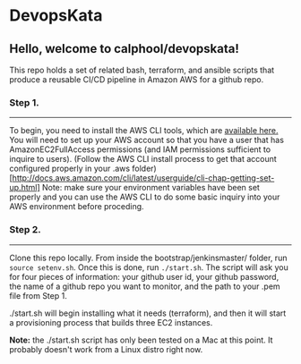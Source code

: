 DevopsKata
==========


Hello, welcome to calphool/devopskata!
--------------------------------------

This repo holds a set of related bash, terraform, and ansible scripts that produce a reusable CI/CD pipeline in Amazon AWS for a github repo.


### Step 1.
---

To begin, you need to install the AWS CLI tools, which are [available here.](https://aws.amazon.com/cli/)
You will need to set up your AWS account so that you have a user that has AmazonEC2FullAccess permissions
(and IAM permissions sufficient to inquire to users).  (Follow the AWS CLI install process to get that 
account configured properly in your .aws folder)[http://docs.aws.amazon.com/cli/latest/userguide/cli-chap-getting-set-up.html]
Note:  make sure your environment variables have been set properly and you can use the AWS CLI to do some
basic inquiry into your AWS environment before proceding.

### Step 2.
---
Clone this repo locally.  From inside the bootstrap/jenkinsmaster/ folder, run `source setenv.sh`.  Once this is done,
run `./start.sh`.  The script will ask you for four pieces of information:  your github user id, your github password, 
the name of a github repo you want to monitor, and the path to your .pem file from Step 1.

./start.sh will begin installing what it needs (terraform), and then it will start a provisioning process that 
builds three EC2 instances.


**Note:** the ./start.sh script has only been tested on a Mac at this point.  It probably doesn't work from a Linux distro right now.